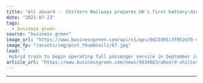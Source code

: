 ```yaml
---
title: "All aboard -  Chiltern Railways prepares UK's first battery-diesel train for full service"
date: "2021-07-23"
tags: 
  - business green
source: "business green"
image_url: "https://www.businessgreen.com/api/v1/wps/8d21485/3f052e76-c198-4938-84ad-c9a5843e0a2e/8/HybridFLEX-Train-185x114.jpg"
image_fp: "/assets/img/post_thumbnails/67.jpg"
lead: "
 Hybrid train to begin operating full passenger service in September in a bid to offer greener and quieter journeys ..."
article_url: "https://www.businessgreen.com/news/4034883/aboard-chiltern-railways-prepares-uk-battery-diesel-train-service"
---
```


---
